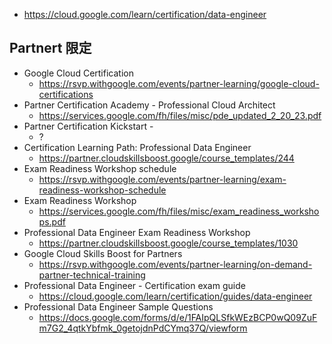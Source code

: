 - https://cloud.google.com/learn/certification/data-engineer

## Partnert 限定

- Google Cloud Certification 
  - https://rsvp.withgoogle.com/events/partner-learning/google-cloud-certifications
- Partner Certification Academy - Professional Cloud Architect
  - https://services.google.com/fh/files/misc/pde_updated_2_20_23.pdf
- Partner Certification Kickstart - 
  - ?
- Certification Learning Path: Professional Data Engineer
  - https://partner.cloudskillsboost.google/course_templates/244
- Exam Readiness Workshop schedule
  - https://rsvp.withgoogle.com/events/partner-learning/exam-readiness-workshop-schedule
- Exam Readiness Workshop
  - https://services.google.com/fh/files/misc/exam_readiness_workshops.pdf
- Professional Data Engineer Exam Readiness Workshop
  - https://partner.cloudskillsboost.google/course_templates/1030
- Google Cloud Skills Boost for Partners
  - https://rsvp.withgoogle.com/events/partner-learning/on-demand-partner-technical-training
- Professional Data Engineer - Certification exam guide
  - https://cloud.google.com/learn/certification/guides/data-engineer
- Professional Data Engineer Sample Questions
  - https://docs.google.com/forms/d/e/1FAIpQLSfkWEzBCP0wQ09ZuFm7G2_4qtkYbfmk_0getojdnPdCYmq37Q/viewform